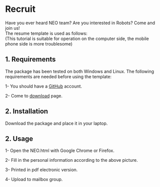 # Recruit
Have you ever heard NEO team? Are you interested in Robots? Come and join us!<br>
The resume template is used as follows:<br>
(This tutorial is suitable for operation on the computer side, the mobile phone side is more troublesome)

## 1. Requirements
The package has been tested on both Windows and Linux. The following requirements are needed before using the template:

1- You should have a [GitHub](https://www.jianshu.com/p/66f41a89b6b5) account.

2- Come to [download](https://github.com/FelicxFoster/We-Want-You) page.

## 2. Installation
Download the package and place it in your laptop.

## 2. Usage
1- Open the NEO.html with Google Chrome or Firefox.


2- Fill in the personal information according to the above picture.

3- Printed in pdf electronic version.

4- Upload to mailbox group.

